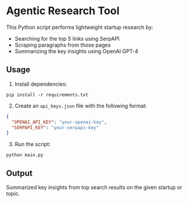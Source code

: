 # Agentic Research Tool

This Python script performs lightweight startup research by:
- Searching for the top 5 links using SerpAPI
- Scraping paragraphs from those pages
- Summarizing the key insights using OpenAI GPT-4

## Usage

1. Install dependencies:
```
pip install -r requirements.txt
```

2. Create an `api_keys.json` file with the following format:
```json
{
  "OPENAI_API_KEY": "your-openai-key",
  "SERPAPI_KEY": "your-serpapi-key"
}
```

3. Run the script:
```
python main.py
```

## Output

Summarized key insights from top search results on the given startup or topic.
